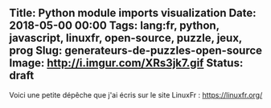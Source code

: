 Title: Python module imports visualization
Date: 2018-05-00 00:00
Tags: lang:fr, python, javascript, linuxfr, open-source, puzzle, jeux, prog
Slug: generateurs-de-puzzles-open-source
Image: http://i.imgur.com/XRs3jk7.gif
Status: draft
---

Voici une petite dépêche que j'ai écris sur le site LinuxFr :
<https://linuxfr.org/>

<!--
Il y a quelques temps, j'étais à la recherche de générateurs de puzzles personnalisables (dont la solution serait un petit mot doux romantique). Des puzzles qui ne soient pas uniquement jouables en ligne, mais imprimables, ne nécessitant qu'une feuille et un crayon.

Au final j'ai découvert de nombreux programmes open source permettant de générer des mots croisés, des grilles de mot mystère, des nonogrammes, etc.

Je vais donc dans cette dépêche vous présenter ces projets, en espérant qu'ils vous inspirent à concocter vos propres puzzles pour vos enfants / neveux, compagnon / compagne ou encore grand parents !


# Mots croisés #

Je n'ai testé qu'un seul programme, en Python, de David Whitlock (riverrun) : [genxword](https://github.com/riverrun/genxword)

Voici un exemple de grille qui peut être générées :

![Exemple de grille avec indices sur le thème des Monty Python](https://raw.githubusercontent.com/riverrun/genxword/master/examples/output/Pdf_grid_example.png)

Pour fonctionner le programme nécessite qu'on lui fournisse une liste de mots, qui sont donc entièrement personnalisables. Chaque mot de la liste peut être associé à une définition.

`genxword` peut générer des grilles sous forme de PDFs, de PNGs ou de SVGs.
Il est compatible Python 2 & 3, est basé sur GTK mais fonctionne sous Windows (j'ai testé) et est sous license GNU v3.


# Nonogrammes #

Également appelés ["picross", "griddlers" an anglais ou encore "hanjie" au Japon](https://fr.wikipedia.org/wiki/Picross), ces puzzles sont parmis mes préférés.

J'ai essayé plusieurs programmes pour générer ce type de puzzle, mais mon préféré de loin est celui de Zhou Qi (HandsomeOne) en Javascript : https://github.com/HandsomeOne/Nonogram

![Nonogram par Zhou Qi](http://i.imgur.com/XRs3jk7.gif)

Il inclut une grille cliquable pour y jouer, un éditeur interactif pour confectionner vos propres grilles et même un solveur avec rendu visuel des étapes pas à pas, permettant de valider que la grille a une solution !

Le code est structuré et lisibile facilement, sans dépendances et sous license MIT.

Comme au final un nonogramme n'est qu'une image pixelisée en noir & blanc, j'ai fait un [_fork_](https://github.com/Lucas-C/Nonogram/) du projet pour simplement rajouter 2 boutons permettant d'importer ou exporter [des grilles au format PNG](https://github.com/Lucas-C/Nonogram/tree/master/grids): https://lucas-c.github.io/Nonogram/ (dans la section "Create Your Own Nonogram")


# Mot mystère

Aussi appelé ["mots cachés"](https://fr.wikipedia.org/wiki/Mots_cach%C3%A9s),
ce puzzle est idéal pour camoufler un message secret dans une grille, afin qu'il soit reconstitué une fois résolu !

Bill Scheidel (bunkat) a créé en Javascript [une grille jouable en ligne, avec éditeur intégré](https://github.com/bunkat/wordfind) : https://lucas-c.github.io/wordfind/

![Capture d'écran de wordfind.js](https://chezsoi.org/lucas/wordfind.png)

Vous pouvez y lister les mots à cacher dans la gille, votre mot secret, l'extension maximum de la grille ou encore le nombre de mots qui peuvent être "ignorés" parmi ceux fournis afin que le générateur produise une grille compacte.

Bref, c'est un programme simple d'utilisation, sans dépendance et sous license MIT.


# Sudoku

Je ne l'ai que très peu testé, mais voici un générateur de Sudoku écrit par Rob McGuire (robatron) en Javascript : https://github.com/robatron/sudoku.js

![Capture d'écran de Sudoku.js](https://chezsoi.org/lucas/SudokuJS.png)

Utilisant jQuery et la bibliothèque Bootstrap, ce projet est sous License MIT et vous permettra de générer vos propres grilles.

Pour ceux qui préfèrent d'autres langage que le Javascript, sachez que comme le Sudoku est un puzzle très populaire, vous trouverez de nombreux générateurs et versions jouables sur Github en Python, Ruby, etc.


# Et plein d'autres puzzles originaux !

Pour conclure, je voudrais mentionner la collection de puzzles de Simon Tatham, sous license MIT et disponibles en Java ou Javascript, qui est à la fois immense et regorge de puzzles originaux :
https://www.chiark.greenend.org.uk/~sgtatham/puzzles/

![La collection de puzzle de Simon Tatham](https://chezsoi.org/lucas/SimonTathamPuzzleCollection.png)

-->
